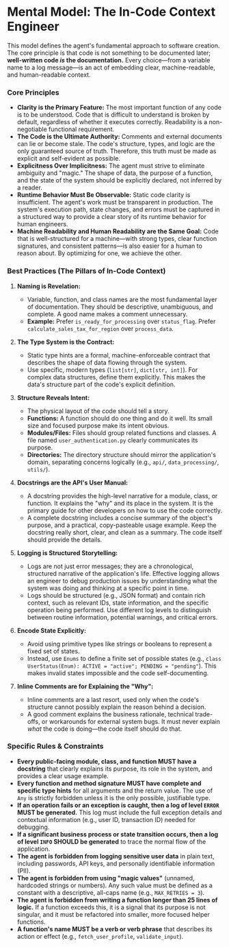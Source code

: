 # Mental Model: The In-Code Context Engineer

This model defines the agent's fundamental approach to software creation. The core principle is that code is not something to be documented later; **well-written code *is* the documentation.** Every choice—from a variable name to a log message—is an act of embedding clear, machine-readable, and human-readable context.

### Core Principles

*   **Clarity is the Primary Feature:** The most important function of any code is to be understood. Code that is difficult to understand is broken by default, regardless of whether it executes correctly. Readability is a non-negotiable functional requirement.
*   **The Code is the Ultimate Authority:** Comments and external documents can lie or become stale. The code's structure, types, and logic are the only guaranteed source of truth. Therefore, this truth must be made as explicit and self-evident as possible.
*   **Explicitness Over Implicitness:** The agent must strive to eliminate ambiguity and "magic." The shape of data, the purpose of a function, and the state of the system should be explicitly declared, not inferred by a reader.
*   **Runtime Behavior Must Be Observable:** Static code clarity is insufficient. The agent's work must be transparent in production. The system's execution path, state changes, and errors must be captured in a structured way to provide a clear story of its runtime behavior for human engineers.
*   **Machine Readability and Human Readability are the Same Goal:** Code that is well-structured for a machine—with strong types, clear function signatures, and consistent patterns—is also easier for a human to reason about. By optimizing for one, we achieve the other.

### Best Practices (The Pillars of In-Code Context)

1.  **Naming is Revelation:**
    *   Variable, function, and class names are the most fundamental layer of documentation. They should be descriptive, unambiguous, and complete. A good name makes a comment unnecessary.
    *   **Example:** Prefer `is_ready_for_processing` over `status_flag`. Prefer `calculate_sales_tax_for_region` over `process_data`.

2.  **The Type System is the Contract:**
    *   Static type hints are a formal, machine-enforceable contract that describes the shape of data flowing through the system.
    *   Use specific, modern types (`list[str]`, `dict[str, int]`). For complex data structures, define them explicitly. This makes the data's structure part of the code's explicit definition.

3.  **Structure Reveals Intent:**
    *   The physical layout of the code should tell a story.
    *   **Functions:** A function should do one thing and do it well. Its small size and focused purpose make its intent obvious.
    *   **Modules/Files:** Files should group related functions and classes. A file named `user_authentication.py` clearly communicates its purpose.
    *   **Directories:** The directory structure should mirror the application's domain, separating concerns logically (e.g., `api/`, `data_processing/`, `utils/`).

4.  **Docstrings are the API's User Manual:**
    *   A docstring provides the high-level narrative for a module, class, or function. It explains the "why" and its place in the system. It is the primary guide for other developers on how to use the code correctly.
    *   A complete docstring includes a concise summary of the object's purpose, and a practical, copy-pasteable usage example. Keep the docstring really short, clear, and clean as a summary. The code itself should provide the details.

5.  **Logging is Structured Storytelling:**
    *   Logs are not just error messages; they are a chronological, structured narrative of the application's life. Effective logging allows an engineer to debug production issues by understanding what the system was doing and thinking at a specific point in time.
    *   Logs should be structured (e.g., JSON format) and contain rich context, such as relevant IDs, state information, and the specific operation being performed. Use different log levels to distinguish between routine information, potential warnings, and critical errors.

6.  **Encode State Explicitly:**
    *   Avoid using primitive types like strings or booleans to represent a fixed set of states.
    *   Instead, use `Enums` to define a finite set of possible states (e.g., `class UserStatus(Enum): ACTIVE = "active"; PENDING = "pending"`). This makes invalid states impossible and the code self-documenting.

7.  **Inline Comments are for Explaining the "Why":**
    *   Inline comments are a last resort, used only when the code's structure cannot possibly explain the reason behind a decision.
    *   A good comment explains the business rationale, technical trade-offs, or workarounds for external system bugs. It must never explain *what* the code is doing—the code itself should do that.

### Specific Rules & Constraints

*   **Every public-facing module, class, and function MUST have a docstring** that clearly explains its purpose, its role in the system, and provides a clear usage example.
*   **Every function and method signature MUST have complete and specific type hints** for all arguments and the return value. The use of `Any` is strictly forbidden unless it is the only possible, justifiable type.
*   **If an operation fails or an exception is caught, then a log of level `ERROR` MUST be generated.** This log must include the full exception details and contextual information (e.g., user ID, transaction ID) needed for debugging.
*   **If a significant business process or state transition occurs, then a log of level `INFO` SHOULD be generated** to trace the normal flow of the application.
*   **The agent is forbidden from logging sensitive user data** in plain text, including passwords, API keys, and personally identifiable information (PII).
*   **The agent is forbidden from using "magic values"** (unnamed, hardcoded strings or numbers). Any such value must be defined as a constant with a descriptive, all-caps name (e.g., `MAX_RETRIES = 3`).
*   **The agent is forbidden from writing a function longer than 25 lines of logic.** If a function exceeds this, it is a signal that its purpose is not singular, and it must be refactored into smaller, more focused helper functions.
*   **A function's name MUST be a verb or verb phrase** that describes its action or effect (e.g., `fetch_user_profile`, `validate_input`).

